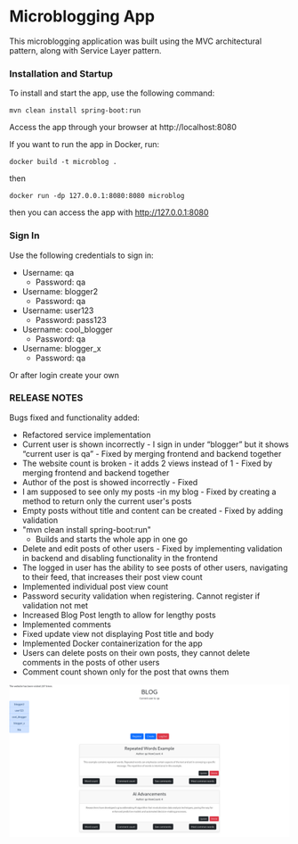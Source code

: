 # Microblogging App

This microblogging application was built using the MVC architectural pattern, along with Service Layer pattern.

### Installation and Startup

To install and start the app, use the following command:

    mvn clean install spring-boot:run

Access the app through your browser at http://localhost:8080

If you want to run the app in Docker, run:
  
    docker build -t microblog .
then

    docker run -dp 127.0.0.1:8080:8080 microblog
then you can access the app with http://127.0.0.1:8080

### Sign In

Use the following credentials to sign in:

* Username: qa
  * Password: qa
* Username: blogger2
  * Password: qa
* Username: user123
  * Password: pass123
* Username: cool_blogger
  * Password: qa
* Username: blogger_x
  * Password: qa

Or after login create your own

### RELEASE NOTES

Bugs fixed and functionality added:
* Refactored service implementation
* Current user is shown incorrectly - I sign in under “blogger” but it shows “current user is qa” - Fixed by merging frontend and backend together
* The website count is broken - it adds 2 views instead of 1 - Fixed by merging frontend and backend together
* Author of the post is showed incorrectly - Fixed 
* I am supposed to see only my posts -in my blog - Fixed by creating a method to return only the current user's posts
* Empty posts without title and content can be created - Fixed by adding validation
* "mvn clean install spring-boot:run"
  * Builds and starts the whole app in one go
* Delete and edit posts of other users - Fixed by implementing validation in backend and disabling functionality in the frontend
* The logged in user has the ability to see posts of other users, navigating to their feed, that increases their post view count
* Implemented individual post view count
* Password security validation when registering. Cannot register if validation not met
* Increased Blog Post length to allow for lengthy posts
* Implemented comments
* Fixed update view not displaying Post title and body
* Implemented Docker containerization for the app
* Users can delete posts on their own posts, they cannot delete comments in the posts of other users
* Comment count shown only for the post that owns them


![img.png](img.png)